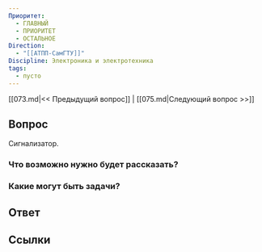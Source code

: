 ```yaml
---
Приоритет:
  - ГЛАВНЫЙ
  - ПРИОРИТЕТ
  - ОСТАЛЬНОЕ
Direction:
  - "[[АТПП-СамГТУ]]" 
Discipline: Электроника и электротехника 
tags:
  - пусто
---
```

[[073.md|<< Предыдущий вопрос]] | [[075.md|Следующий вопрос >>]]
## Вопрос

Сигнализатор.

### Что возможно нужно будет рассказать?

### Какие могут быть задачи?

## Ответ

## Ссылки
